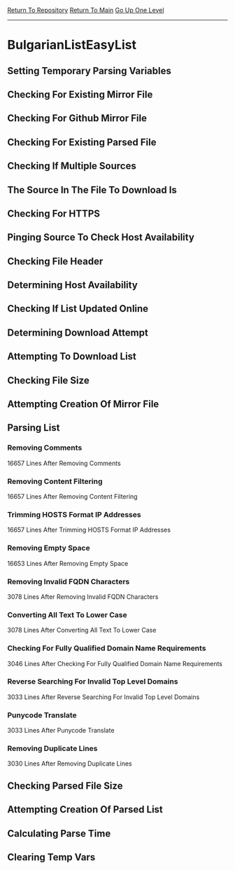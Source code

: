 [Return To Repository](https://github.com/bast69/piholeparser/)
[Return To Main](https://github.com/bast69/piholeparser/blob/master/RecentRunLogs/Mainlog.md)
[Go Up One Level](https://github.com/bast69/piholeparser/blob/master/RecentRunLogs/TopLevelScripts/30-Processing-External-Blacklists.md)
____________________________________
# BulgarianListEasyList
## Setting Temporary Parsing Variables
## Checking For Existing Mirror File
## Checking For Github Mirror File
## Checking For Existing Parsed File
## Checking If Multiple Sources
## The Source In The File To Download Is
## Checking For HTTPS
## Pinging Source To Check Host Availability
## Checking File Header
## Determining Host Availability
## Checking If List Updated Online
## Determining Download Attempt
## Attempting To Download List
## Checking File Size
## Attempting Creation Of Mirror File
## Parsing List
### Removing Comments
16657 Lines After Removing Comments
### Removing Content Filtering
16657 Lines After Removing Content Filtering
### Trimming HOSTS Format IP Addresses
16657 Lines After Trimming HOSTS Format IP Addresses
### Removing Empty Space
16653 Lines After Removing Empty Space
### Removing Invalid FQDN Characters
3078 Lines After Removing Invalid FQDN Characters
### Converting All Text To Lower Case
3078 Lines After Converting All Text To Lower Case
### Checking For Fully Qualified Domain Name Requirements
3046 Lines After Checking For Fully Qualified Domain Name Requirements
### Reverse Searching For Invalid Top Level Domains
3033 Lines After Reverse Searching For Invalid Top Level Domains
### Punycode Translate
3033 Lines After Punycode Translate
### Removing Duplicate Lines
3030 Lines After Removing Duplicate Lines
## Checking Parsed File Size
## Attempting Creation Of Parsed List
## Calculating Parse Time
## Clearing Temp Vars
